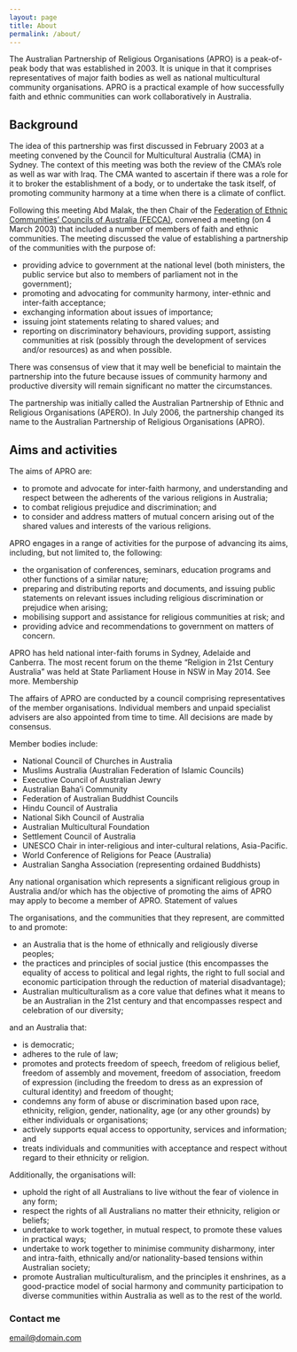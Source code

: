 ```yaml
---
layout: page
title: About
permalink: /about/
---
```


The Australian Partnership of Religious Organisations (APRO) is a peak-of-peak body that was established in 2003. It is unique in that it comprises representatives of major faith bodies as well as national multicultural community organisations. APRO is a practical example of how successfully faith and ethnic communities can work collaboratively in Australia. 

## Background

The idea of this partnership was first discussed in February 2003 at a meeting convened by the Council for Multicultural Australia (CMA) in Sydney. The context of this meeting was both the review of the CMA’s role as well as war with Iraq. The CMA wanted to ascertain if there was a role for it to broker the establishment of a body, or to undertake the task itself, of promoting community harmony at a time when there is a climate of conflict.

Following this meeting Abd Malak, the then Chair of the [Federation of Ethnic Communities’ Councils of Australia (FECCA)](http://fecca.org.au/), convened a meeting (on 4 March 2003) that included a number of members of faith and ethnic communities. The meeting discussed the value of establishing a partnership of the communities with the purpose of:

- providing advice to government at the national level (both ministers, the public service but also to members of parliament not in the government);
- promoting and advocating for community harmony, inter-ethnic and inter-faith acceptance;
- exchanging information about issues of importance;
- issuing joint statements relating to shared values; and
- reporting on discriminatory behaviours, providing support, assisting communities at risk (possibly through the development of services and/or resources) as and when possible.

There was consensus of view that it may well be beneficial to maintain the partnership into the future because issues of community harmony and productive diversity will remain significant no matter the circumstances.

The partnership was initially called the Australian Partnership of Ethnic and Religious Organisations (APERO). In July 2006, the partnership changed its name to the Australian Partnership of Religious Organisations (APRO).

## Aims and activities

The aims of APRO are:

- to promote and advocate for inter-faith harmony, and understanding and respect between the adherents of the various religions in Australia;
- to combat religious prejudice and discrimination; and
- to consider and address matters of mutual concern arising out of the shared values and interests of the various religions.

APRO engages in a range of activities for the purpose of advancing its aims, including, but not limited to, the following:

- the organisation of conferences, seminars, education programs and other functions of a similar nature;
- preparing and distributing reports and documents, and issuing public statements on relevant issues including religious discrimination or prejudice when arising;
- mobilising support and assistance for religious communities at risk; and
- providing advice and recommendations to government on matters of concern.

APRO has held national inter-faith forums in Sydney, Adelaide and Canberra. The most recent forum on the theme “Religion in 21st Century Australia” was held at State Parliament House in NSW in May 2014. See more. Membership

The affairs of APRO are conducted by a council comprising representatives of the member organisations. Individual members and unpaid specialist advisers are also appointed from time to time. All decisions are made by consensus.

Member bodies include:

- National Council of Churches in Australia
- Muslims Australia (Australian Federation of Islamic Councils)
- Executive Council of Australian Jewry
- Australian Baha’i Community
- Federation of Australian Buddhist Councils
- Hindu Council of Australia
- National Sikh Council of Australia
- Australian Multicultural Foundation
- Settlement Council of Australia
- UNESCO Chair in inter-religious and inter-cultural relations, Asia-Pacific.
- World Conference of Religions for Peace (Australia)
- Australian Sangha Association (representing ordained Buddhists)

Any national organisation which represents a significant religious group in Australia and/or which has the objective of promoting the aims of APRO may apply to become a member of APRO. Statement of values

The organisations, and the communities that they represent, are committed to and promote:

- an Australia that is the home of ethnically and religiously diverse peoples;
- the practices and principles of social justice (this encompasses the equality of access to political and legal rights, the right to full social and economic participation through the reduction of material disadvantage);
- Australian multiculturalism as a core value that defines what it means to be an Australian in the 21st century and that encompasses respect and celebration of our diversity;

and an Australia that:

- is democratic;
- adheres to the rule of law;
- promotes and protects freedom of speech, freedom of religious belief, freedom of assembly and movement, freedom of association, freedom of expression (including the freedom to dress as an expression of cultural identity) and freedom of thought;
- condemns any form of abuse or discrimination based upon race, ethnicity, religion, gender, nationality, age (or any other grounds) by either individuals or organisations;
- actively supports equal access to opportunity, services and information; and
- treats individuals and communities with acceptance and respect without regard to their ethnicity or religion.

Additionally, the organisations will:

- uphold the right of all Australians to live without the fear of violence in any form;
- respect the rights of all Australians no matter their ethnicity, religion or beliefs;
- undertake to work together, in mutual respect, to promote these values in practical ways;
- undertake to work together to minimise community disharmony, inter and intra-faith, ethnically and/or nationality-based tensions within Australian society;
- promote Australian multiculturalism, and the principles it enshrines, as a good-practice model of social harmony and community participation to diverse communities within Australia as well as to the rest of the world.


### Contact me

[email@domain.com](mailto:email@domain.com)

